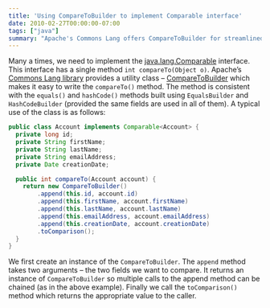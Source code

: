 ```yaml
---
title: 'Using CompareToBuilder to implement Comparable interface'
date: 2010-02-27T00:00:00-07:00
tags: ["java"]
summary: "Apache's Commons Lang offers CompareToBuilder for streamlined Comparable implementation."
---
```


Many a times, we need to implement the [java.lang.Comparable](http://java.sun.com/j2se/1.4.2/docs/api/java/lang/Comparable.html) interface. This interface has a single method `int compareTo(Object o)`. Apache’s [Commons Lang library](http://commons.apache.org/lang/) provides a utility class – [CompareToBuilder](http://commons.apache.org/lang/api-2.4/org/apache/commons/lang/builder/CompareToBuilder.html) which makes it easy to write the `compareTo()` method. The method is consistent with the `equals()` and `hashCode()` methods built using `EqualsBuilder` and `HashCodeBuilder` (provided the same fields are used in all of them). A typical use of the class is as follows:

```java
public class Account implements Comparable<Account> {
  private long id;
  private String firstName;
  private String lastName;
  private String emailAddress;
  private Date creationDate;

  public int compareTo(Account account) {
    return new CompareToBuilder()
        .append(this.id, account.id)
        .append(this.firstName, account.firstName)
        .append(this.lastName, account.lastName)
        .append(this.emailAddress, account.emailAddress)
        .append(this.creationDate, account.creationDate)
        .toComparison();
  }
}
```

We first create an instance of the `CompareToBuilder`. The `append` method takes two arguments – the two fields we want to compare. It returns an instance of `CompareToBuilder` so multiple calls to the append method can be chained (as in the above example). Finally we call the `toComparison()` method which returns the appropriate value to the caller.